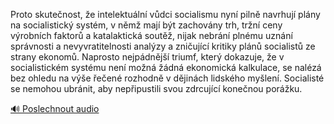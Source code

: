 
Proto skutečnost, že intelektuální vůdci socialismu nyní pilně navrhují plány na socialistický systém, v němž mají být zachovány trh, tržní ceny výrobních faktorů a katalaktická soutěž, nijak nebrání plnému uznání správnosti a nevyvratitelnosti analýzy a zničující kritiky plánů socialistů ze strany ekonomů. Naprosto nejpádnější triumf, který dokazuje, že v socialistickém systému není možná žádná ekonomická kalkulace, se nalézá bez ohledu na výše řečené rozhodně v dějinách lidského myšlení. Socialisté se nemohou ubránit, aby nepřipustili svou zdrcující konečnou porážku.

[🔊 Poslechnout audio](/data/7-paragraphs/audio/chapter_141/para_004-Proto-skutenost-e-intelektuln-vdci-socialism.mp3)
